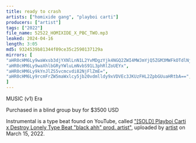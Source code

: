 ```yaml
---
title: ready to crash
artists: ["homixide gang", "playboi carti"]
producers: ["artist"]
tags: ["2022"]
file_name: 52522_HOMIXIDE_X_PBC_TWO.mp3
leaked: 2024-04-16
length: 3:05
md5: 9324539b81344f09ce35c2590137129a
mirrors: [
"aHR0cHM6Ly9waWxsb3djYXNlLnN1L2YvMDgzYjk4NGQ2ZWI4MWJmYjQ5ZGM3MWFkOTdlNjZlNzE=",
"aHR0cHM6Ly9waXhlbGRyYWluLmNvbS91L3phRlZoUEYx",
"aHR0cHM6Ly9kYnJlZS5vcmcvdi82NjFlZmE=",
"aHR0cHM6Ly9rcmFrZW5maWxlcy5jb20vdmlldy9xVDVEc3JKUzFHL2ZpbGUuaHRtbA==",
]
---
```

MUSIC (v1) Era

Purchased in a blind group buy for $3500 USD

Instrumental is a type beat found on YouTube, called ["[SOLD] Playboi Carti x Destroy Lonely Type Beat "black ahh" prod. artist"](https://www.youtube.com/watch?v=oq_dDVYt4zc), uploaded by [artist](https://www.youtube.com/@artist6600) on March 15, 2022.
